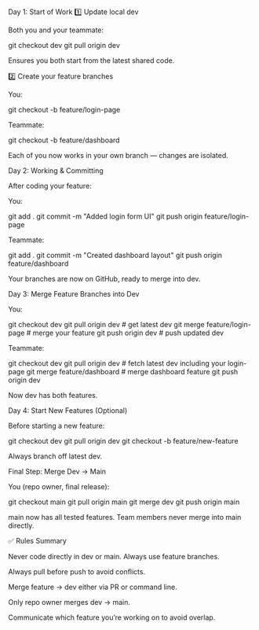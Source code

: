 Day 1: Start of Work
1️⃣ Update local dev

Both you and your teammate:

git checkout dev
git pull origin dev


Ensures you both start from the latest shared code.

2️⃣ Create your feature branches

You:

git checkout -b feature/login-page


Teammate:

git checkout -b feature/dashboard


Each of you now works in your own branch — changes are isolated.

Day 2: Working & Committing

After coding your feature:

You:

git add .
git commit -m "Added login form UI"
git push origin feature/login-page


Teammate:

git add .
git commit -m "Created dashboard layout"
git push origin feature/dashboard


Your branches are now on GitHub, ready to merge into dev.

Day 3: Merge Feature Branches into Dev

You:

git checkout dev
git pull origin dev           # get latest dev
git merge feature/login-page  # merge your feature
git push origin dev           # push updated dev


Teammate:

git checkout dev
git pull origin dev           # fetch latest dev including your login-page
git merge feature/dashboard   # merge dashboard feature
git push origin dev


Now dev has both features.

Day 4: Start New Features (Optional)

Before starting a new feature:

git checkout dev
git pull origin dev
git checkout -b feature/new-feature


Always branch off latest dev.

Final Step: Merge Dev → Main

You (repo owner, final release):

git checkout main
git pull origin main
git merge dev
git push origin main


main now has all tested features. Team members never merge into main directly.

✅ Rules Summary

Never code directly in dev or main. Always use feature branches.

Always pull before push to avoid conflicts.

Merge feature → dev either via PR or command line.

Only repo owner merges dev → main.

Communicate which feature you’re working on to avoid overlap.